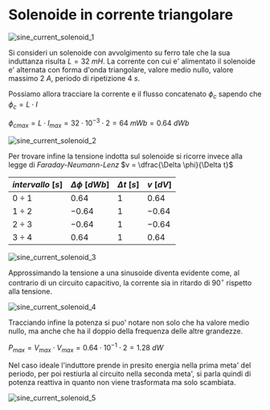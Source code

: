 # Solenoide in corrente triangolare  

![sine_current_solenoid_1](https://github.com/dennyb87/elettrotecnica-serale/assets/7195133/89dd9401-a242-4ba9-abff-7fee7ae90cbb)  

Si consideri un solenoide con avvolgimento su ferro tale che la sua induttanza risulta $L = 32\ mH$. La corrente con cui e' alimentato il solenoide e' alternata con forma d'onda triangolare, valore medio nullo, valore massimo $2\ A$, periodo di ripetizione $4\ s$.  

Possiamo allora tracciare la corrente e il flusso concatenato $\phi_c$ sapendo che $\phi_c = L \cdot I$  

${\phi_c}_{max} = L \cdot I_{max} = 32 \cdot 10^{-3} \cdot 2 = 64\ mWb = 0.64\ dWb$  

![sine_current_solenoid_2](https://github.com/dennyb87/elettrotecnica-serale/assets/7195133/20447b1a-a197-4112-826d-be4436bdb547)  

Per trovare infine la tensione indotta sul solenoide si ricorre invece alla legge di *Faraday-Neumann-Lenz* $v = \dfrac{\Delta \phi}{\Delta t}$  

| $intervallo\ [s]$ | $\Delta \phi\ [dWb]$ | $\Delta t\ [s]$ | $v\ [dV]$ |
| ----------------- | -------------------- | --------------- | --------- |
| $0 \div 1$        | $0.64$               | $1$             | $0.64$    |
| $1 \div 2$        | $-0.64$              | $1$             | $-0.64$   |
| $2 \div 3$        | $-0.64$              | $1$             | $-0.64$   |
| $3 \div 4$        | $0.64$               | $1$             | $0.64$    |

![sine_current_solenoid_3](https://github.com/dennyb87/elettrotecnica-serale/assets/7195133/8f310c54-e7db-474e-add0-2cadaf88d21b)  

Approssimando la tensione a una sinusoide diventa evidente come, al contrario di un circuito capacitivo, la corrente sia in ritardo di $90^\circ$ rispetto alla tensione.  

![sine_current_solenoid_4](https://github.com/dennyb87/elettrotecnica-serale/assets/7195133/47d74daa-a8c6-4599-8da8-a52065d798ca)  

Tracciando infine la potenza si puo' notare non solo che ha valore medio nullo, ma anche che ha il doppio della frequenza delle altre grandezze.  

$P_{max} = V_{max} \cdot V_{max} = 0.64 \cdot 10^{-1} \cdot 2 = 1.28\ dW$  

Nel caso ideale l'induttore prende in presito energia nella prima meta' del periodo, per poi restiurla al circuito nella seconda meta', si parla quindi di potenza reattiva in quanto non viene trasformata ma solo scambiata.  

![sine_current_solenoid_5](https://github.com/dennyb87/elettrotecnica-serale/assets/7195133/23ea4664-e384-4f74-8192-7f50bf0692a5)  
